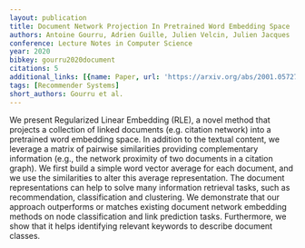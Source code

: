 ```yaml
---
layout: publication
title: Document Network Projection In Pretrained Word Embedding Space
authors: Antoine Gourru, Adrien Guille, Julien Velcin, Julien Jacques
conference: Lecture Notes in Computer Science
year: 2020
bibkey: gourru2020document
citations: 5
additional_links: [{name: Paper, url: 'https://arxiv.org/abs/2001.05727'}]
tags: [Recommender Systems]
short_authors: Gourru et al.
---
```

We present Regularized Linear Embedding (RLE), a novel method that projects a
collection of linked documents (e.g. citation network) into a pretrained word
embedding space. In addition to the textual content, we leverage a matrix of
pairwise similarities providing complementary information (e.g., the network
proximity of two documents in a citation graph). We first build a simple word
vector average for each document, and we use the similarities to alter this
average representation. The document representations can help to solve many
information retrieval tasks, such as recommendation, classification and
clustering. We demonstrate that our approach outperforms or matches existing
document network embedding methods on node classification and link prediction
tasks. Furthermore, we show that it helps identifying relevant keywords to
describe document classes.